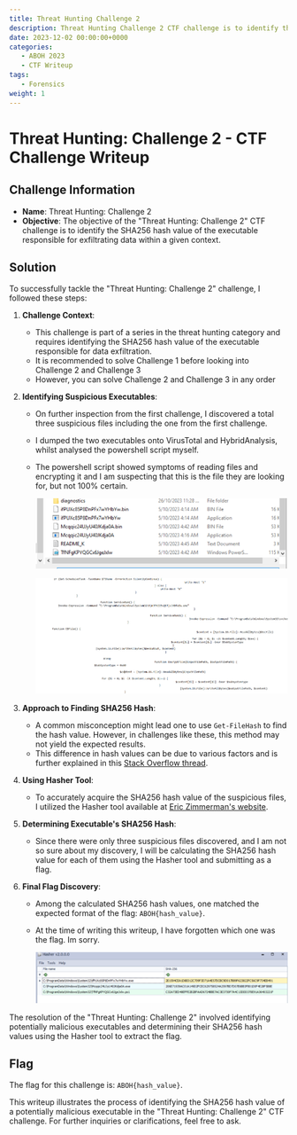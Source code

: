 ```yaml
---
title: Threat Hunting Challenge 2 
description: Threat Hunting Challenge 2 CTF challenge is to identify the SHA256 hash value of the executable responsible for exfiltrating data within a given context.encryption.
date: 2023-12-02 00:00:00+0000
categories:
   - ABOH 2023
   - CTF Writeup
tags:
   - Forensics
weight: 1     
---
```

# Threat Hunting: Challenge 2 - CTF Challenge Writeup

## Challenge Information
- **Name**: Threat Hunting: Challenge 2
- **Objective**: The objective of the "Threat Hunting: Challenge 2" CTF challenge is to identify the SHA256 hash value of the executable responsible for exfiltrating data within a given context.

## Solution
To successfully tackle the "Threat Hunting: Challenge 2" challenge, I followed these steps:

1. **Challenge Context**:
   - This challenge is part of a series in the threat hunting category and requires identifying the SHA256 hash value of the executable responsible for data exfiltration.
   - It is recommended to solve Challenge 1 before looking into Challenge 2 and Challenge 3
   - However, you can solve Challenge 2 and Challenge 3 in any order

2. **Identifying Suspicious Executables**:
   - On further inspection from the first challenge, I discovered a total three suspicious files including the one from the first challenge.  
   - I dumped the two executables onto VirusTotal and HybridAnalysis, whilst analysed the powershell script myself.
   - The powershell script showed symptoms of reading files and encrypting it and I am suspecting that this is the file they are looking for, but not 100% certain. 


      ![Executables](<three executable.png>)

      ![Powershell Script](<powershell script.png>)

3. **Approach to Finding SHA256 Hash**:
   - A common misconception might lead one to use `Get-FileHash` to find the hash value. However, in challenges like these, this method may not yield the expected results. 
   - This difference in hash values can be due to various factors and is further explained in this [Stack Overflow thread](https://stackoverflow.com/questions/29946221/hash-value-md5-and-sha256-of-file-is-coming-different-when-file-is-from-system32).

4. **Using Hasher Tool**:
   - To accurately acquire the SHA256 hash value of the suspicious files, I utilized the Hasher tool available at [Eric Zimmerman's website](https://ericzimmerman.github.io/#!index.md).

5. **Determining Executable's SHA256 Hash**:
   - Since there were only three suspicious files discovered, and I am not so sure about my discovery, I will be calculating the SHA256 hash value for each of them using the Hasher tool and submitting as a flag. 

6. **Final Flag Discovery**:
   - Among the calculated SHA256 hash values, one matched the expected format of the flag: `ABOH{hash_value}`.
   - At the time of writing this writeup, I have forgotten which one was the flag. Im sorry.

      ![Hash Value](<sha256 value.png>)

The resolution of the "Threat Hunting: Challenge 2" involved identifying potentially malicious executables and determining their SHA256 hash values using the Hasher tool to extract the flag.

## Flag
The flag for this challenge is: `ABOH{hash_value}`.

This writeup illustrates the process of identifying the SHA256 hash value of a potentially malicious executable in the "Threat Hunting: Challenge 2" CTF challenge. For further inquiries or clarifications, feel free to ask.
